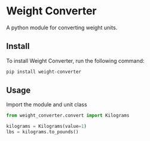 # Weight Converter

A python module for converting weight units.

## Install
To install Weight Converter, run the following command:
```bash
pip install weight-converter
```

## Usage
Import the module and unit class
```python
from weight_converter.convert import Kilograms

kilograms = Kilograms(value=1)
lbs = kilograms.to_pounds()
```


